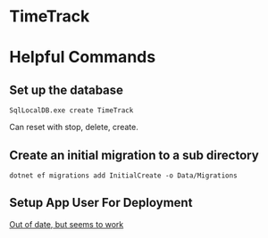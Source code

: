 # TimeTrack

# Helpful Commands

## Set up the database

`SqlLocalDB.exe create TimeTrack`

Can reset with stop, delete, create.

## Create an initial migration to a sub directory
`dotnet ef migrations add InitialCreate -o Data/Migrations`

## Setup App User For Deployment

[Out of date, but seems to work](https://azure.microsoft.com/en-us/blog/adding-users-to-your-sql-azure-database/)
